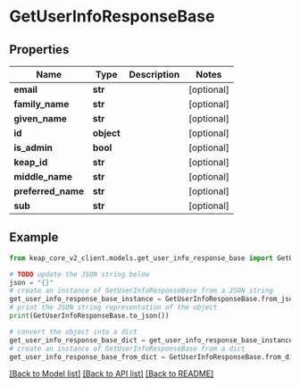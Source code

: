 # GetUserInfoResponseBase


## Properties

Name | Type | Description | Notes
------------ | ------------- | ------------- | -------------
**email** | **str** |  | [optional] 
**family_name** | **str** |  | [optional] 
**given_name** | **str** |  | [optional] 
**id** | **object** |  | [optional] 
**is_admin** | **bool** |  | [optional] 
**keap_id** | **str** |  | [optional] 
**middle_name** | **str** |  | [optional] 
**preferred_name** | **str** |  | [optional] 
**sub** | **str** |  | [optional] 

## Example

```python
from keap_core_v2_client.models.get_user_info_response_base import GetUserInfoResponseBase

# TODO update the JSON string below
json = "{}"
# create an instance of GetUserInfoResponseBase from a JSON string
get_user_info_response_base_instance = GetUserInfoResponseBase.from_json(json)
# print the JSON string representation of the object
print(GetUserInfoResponseBase.to_json())

# convert the object into a dict
get_user_info_response_base_dict = get_user_info_response_base_instance.to_dict()
# create an instance of GetUserInfoResponseBase from a dict
get_user_info_response_base_from_dict = GetUserInfoResponseBase.from_dict(get_user_info_response_base_dict)
```
[[Back to Model list]](../README.md#documentation-for-models) [[Back to API list]](../README.md#documentation-for-api-endpoints) [[Back to README]](../README.md)


